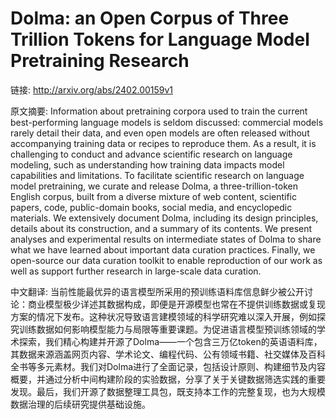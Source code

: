 # Dolma: an Open Corpus of Three Trillion Tokens for Language Model Pretraining Research

链接: http://arxiv.org/abs/2402.00159v1

原文摘要:
Information about pretraining corpora used to train the current
best-performing language models is seldom discussed: commercial models rarely
detail their data, and even open models are often released without accompanying
training data or recipes to reproduce them. As a result, it is challenging to
conduct and advance scientific research on language modeling, such as
understanding how training data impacts model capabilities and limitations. To
facilitate scientific research on language model pretraining, we curate and
release Dolma, a three-trillion-token English corpus, built from a diverse
mixture of web content, scientific papers, code, public-domain books, social
media, and encyclopedic materials. We extensively document Dolma, including its
design principles, details about its construction, and a summary of its
contents. We present analyses and experimental results on intermediate states
of Dolma to share what we have learned about important data curation practices.
Finally, we open-source our data curation toolkit to enable reproduction of our
work as well as support further research in large-scale data curation.

中文翻译:
当前性能最优异的语言模型所采用的预训练语料库信息鲜少被公开讨论：商业模型极少详述其数据构成，即便是开源模型也常在不提供训练数据或复现方案的情况下发布。这种状况导致语言建模领域的科学研究难以深入开展，例如探究训练数据如何影响模型能力与局限等重要课题。为促进语言模型预训练领域的学术探索，我们精心构建并开源了Dolma——一个包含三万亿token的英语语料库，其数据来源涵盖网页内容、学术论文、编程代码、公有领域书籍、社交媒体及百科全书等多元素材。我们对Dolma进行了全面记录，包括设计原则、构建细节及内容概要，并通过分析中间构建阶段的实验数据，分享了关于关键数据筛选实践的重要发现。最后，我们开源了数据整理工具包，既支持本工作的完整复现，也为大规模数据治理的后续研究提供基础设施。
